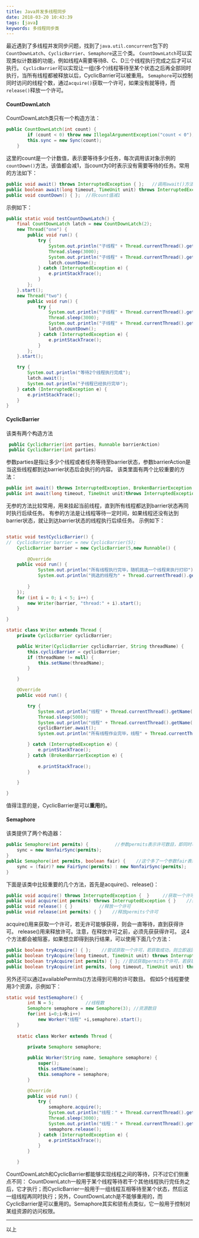```yaml
---
title: Java并发多线程同步
date: 2018-03-20 10:43:39
tags: [java]
keywords: 多线程同步类
---
```

最近遇到了多线程并发同步问题，找到了`java.util.concurrent`包下的`CountDownLatch`、`CyclicBarrier`、`Semaphore`这三个类。
`CountDownLatch`可以实现类似计数器的功能，例如线程A需要等待B、C、D三个线程执行完成之后才可以执行。
`CyclicBarrier`可以实现让一组(多个)线程等待至某个状态之后再全部同时执行，当所有线程都被释放以后，CyclicBarrier可以被重用。
`Semaphore`可以控制同时访问的线程个数，通过`acquire()`获取一个许可，如果没有就等待，而`release()`释放一个许可。
<!--more-->
#### CountDownLatch
CountDownLatch类只有一个构造方法：
``` java
public CountDownLatch(int count) {
        if (count < 0) throw new IllegalArgumentException("count < 0");
        this.sync = new Sync(count);
    }
```
这里的count是一个计数值，表示要等待多少任务，每次调用该对象示例的`countDown()`方法，该值都会减1，当count为0时表示没有需要等待的任务。常用的方法如下：
``` java
public void await() throws InterruptedException { };   //调用await()方法的线程会被挂起，它会等待直到count值为0才继续执行
public boolean await(long timeout, TimeUnit unit) throws InterruptedException { };  //和await()类似，只不过等待一定的时间后count值还没变为0的话就会继续执行
public void countDown() { };  //将count值减1
```
示例如下：
``` java
public static void testCountDownLatch() {
	final CountDownLatch latch = new CountDownLatch(2);
	new Thread("one") {
		public void run() {
			try {
				System.out.println("子线程" + Thread.currentThread().getName() + "正在执行");
				Thread.sleep(3000);
				System.out.println("子线程" + Thread.currentThread().getName() + "执行完毕");
				latch.countDown();
			} catch (InterruptedException e) {
				e.printStackTrace();
			}
		};
	}.start();
	new Thread("two") {
		public void run() {
			try {
				System.out.println("子线程" + Thread.currentThread().getName() + "正在执行");
				Thread.sleep(3000);
				System.out.println("子线程" + Thread.currentThread().getName() + "执行完毕");
				latch.countDown();
			} catch (InterruptedException e) {
				e.printStackTrace();
			}
		};
	}.start();

	try {
		System.out.println("等待2个线程执行完成");
		latch.await();
		System.out.println("子线程已经执行完毕");
	} catch (InterruptedException e) {
		e.printStackTrace();
	}
}
```
#### CyclicBarrier
该类有两个构造方法
``` java
 public CyclicBarrier(int parties, Runnable barrierAction)
 public CyclicBarrier(int parties)
```
参数parties是指让多少个线程或者任务等待至barrier状态，参数barrierAction是当这些线程都到达barrier状态后会执行的内容。
该类里面有两个比较重要的方法：
``` java
public int await() throws InterruptedException, BrokenBarrierException { };
public int await(long timeout, TimeUnit unit)throws InterruptedException,BrokenBarrierException,TimeoutException { };
```
无参的方法比较常用，用来挂起当前线程，直到所有线程都达到barrier状态再同时执行后续任务。
有参的方法是让线程等待一定时间，如果线程还没有达到barrier状态，就让到达barrier状态的线程执行后续任务。
示例如下：
``` java

static void testCyclicBarrier() {
//	CyclicBarrier barrier = new CyclicBarrier(5);
	CyclicBarrier barrier = new CyclicBarrier(5,new Runnable() {
		
		@Override
	public void run() {
			System.out.println("所有线程执行完毕，随机挑选一个线程来执行打印");
			System.out.println("挑选的线程为" + Thread.currentThread().getName());
				
		}
	});
	for (int i = 0; i < 5; i++) {
		new Writer(barrier, "thread:" + i).start();
	}

}

static class Writer extends Thread {
	private CyclicBarrier cyclicBarrier;

	public Writer(CyclicBarrier cyclicBarrier, String threadName) {
		this.cyclicBarrier = cyclicBarrier;
		if (threadName != null) {
			this.setName(threadName);
		}

	}

	@Override
	public void run() {

		try {
			System.out.println("线程" + Thread.currentThread().getName() + "正在作业中");
			Thread.sleep(5000);
			System.out.println("线程" + Thread.currentThread().getName() + "作业完成");
			cyclicBarrier.await();
			System.out.println("所有线程作业完毕，线程" + Thread.currentThread().getName() + "继续理其他任务");

		} catch (InterruptedException e) {
			e.printStackTrace();
		} catch (BrokenBarrierException e) {
			
			e.printStackTrace();
		}

	}

}
```
值得注意的是，CyclicBarrier是可以**重用**的。
#### Semaphore
该类提供了两个构造器：
``` java
public Semaphore(int permits) {          //参数permits表示许可数目，即同时可以允许多少线程进行访问
    sync = new NonfairSync(permits);
}
public Semaphore(int permits, boolean fair) {    //这个多了一个参数fair表示是否是公平的，即等待时间越久的越先获取许可
    sync = (fair)? new FairSync(permits) : new NonfairSync(permits);
}
```
下面是该类中比较重要的几个方法，首先是acquire()、release()：
``` java
public void acquire() throws InterruptedException {  }     //获取一个许可
public void acquire(int permits) throws InterruptedException { }    //获取permits个许可
public void release() { }          //释放一个许可
public void release(int permits) { }    //释放permits个许可
```
acquire()用来获取一个许可，若无许可能够获得，则会一直等待，直到获得许可。
release()用来释放许可。注意，在释放许可之前，必须先获获得许可。
这4个方法都会被阻塞，如果想立即得到执行结果，可以使用下面几个方法：
``` java
public boolean tryAcquire() { };    //尝试获取一个许可，若获取成功，则立即返回true，若获取失败，则立即返回false
public boolean tryAcquire(long timeout, TimeUnit unit) throws InterruptedException { };  //尝试获取一个许可，若在指定的时间内获取成功，则立即返回true，否则则立即返回false
public boolean tryAcquire(int permits) { }; //尝试获取permits个许可，若获取成功，则立即返回true，若获取失败，则立即返回false
public boolean tryAcquire(int permits, long timeout, TimeUnit unit) throws InterruptedException { }; //尝试获取permits个许可，若在指定的时间内获取成功，则立即返回true，否则则立即返回false
```
另外还可以通过availablePermits()方法得到可用的许可数目。
假如5个线程要使用3个资源，示例如下：
``` java
static void testSemaphore() {
		int N = 5;            //线程数
        Semaphore semaphore = new Semaphore(3); //资源数目
        for(int i=0;i<N;i++)
            new Worker("线程" +i,semaphore).start();
	}
	
	static class Worker extends Thread {

		private Semaphore semaphore;
		
		public Worker(String name, Semaphore semaphore) {
			super();
			this.setName(name);
			this.semaphore = semaphore;
		}

		@Override
		public void run() {
			try {
				semaphore.acquire();
				System.out.println("线程：" + Thread.currentThread().getName() + "占用一个资源");
				Thread.sleep(3000);
				System.out.println("线程：" + Thread.currentThread().getName() + "释放一个资源");
				semaphore.release();
			} catch (InterruptedException e) {
				e.printStackTrace();
			}
		}

	}
```
CountDownLatch和CyclicBarrier都能够实现线程之间的等待，只不过它们侧重点不同：
CountDownLatch一般用于某个线程等待若干个其他线程执行完任务之后，它才执行；而CyclicBarrier一般用于一组线程互相等待至某个状态，然后这一组线程再同时执行；另外，CountDownLatch是不能够重用的，而CyclicBarrier是可以重用的。Semaphore其实和锁有点类似，它一般用于控制对某组资源的访问权限。

----
以上